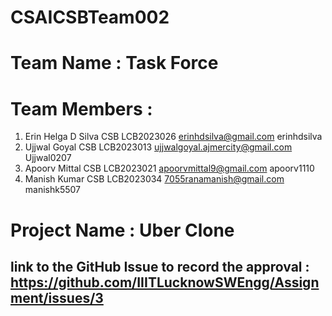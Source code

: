 # CSAICSBTeam002
# Team Name : Task Force
# Team Members :
1) Erin Helga D Silva CSB LCB2023026 erinhdsilva@gmail.com erinhdsilva
2) Ujjwal Goyal CSB LCB2023013 ujjwalgoyal.ajmercity@gmail.com Ujjwal0207
3) Apoorv Mittal CSB LCB2023021 apoorvmittal9@gmail.com apoorv1110
4) Manish Kumar CSB LCB2023034 7055ranamanish@gmail.com manishk5507
# Project Name : Uber Clone 
## link to the GitHub Issue to record the approval : https://github.com/IIITLucknowSWEngg/Assignment/issues/3
